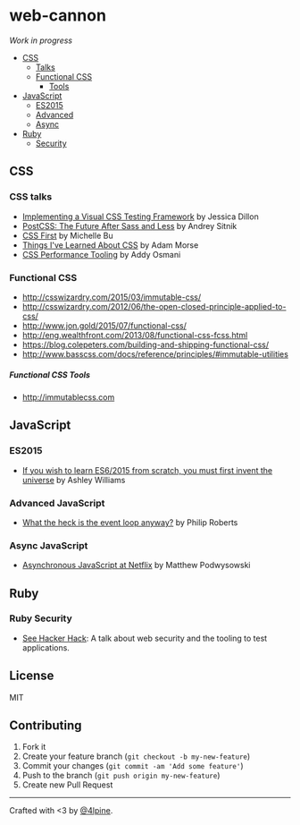 # web-cannon

_Work in progress_

- [CSS](#css)
  - [Talks](#css-talks)
  - [Functional CSS](#functional-css)
    - [Tools](#functional-css-tools)
- [JavaScript](#javascript)
  - [ES2015](#es2015)
  - [Advanced](#advanced-javascript)
  - [Async](#async-javascript)
- [Ruby](#ruby)
  - [Security](#ruby-security)

## CSS

### CSS talks

- [Implementing a Visual CSS Testing Framework](https://www.youtube.com/watch?v=ItyUjVWl4q8) by Jessica Dillon
- [PostCSS: The Future After Sass and Less](https://www.youtube.com/watch?v=6jz6p7wqOpI) by Andrey Sitnik
- [CSS First](https://www.youtube.com/watch?v=ALEGHlwMXxs) by Michelle Bu
- [Things I've Learned About CSS](https://www.youtube.com/watch?v=14N_V56tqd4) by Adam Morse
- [CSS Performance Tooling](https://www.youtube.com/watch?v=FEs2jgZBaQA) by Addy Osmani

### Functional CSS

- <http://csswizardry.com/2015/03/immutable-css/>
- <http://csswizardry.com/2012/06/the-open-closed-principle-applied-to-css/>
- <http://www.jon.gold/2015/07/functional-css/>
- <http://eng.wealthfront.com/2013/08/functional-css-fcss.html>
- <https://blog.colepeters.com/building-and-shipping-functional-css/>
- <http://www.basscss.com/docs/reference/principles/#immutable-utilities>

##### Functional CSS Tools

- <http://immutablecss.com>

## JavaScript

### ES2015

- [If you wish to learn ES6/2015 from scratch, you must first invent the universe](https://www.youtube.com/watch?v=HxHBAU0cTHU) by Ashley Williams

### Advanced JavaScript

- [What the heck is the event loop anyway?](https://www.youtube.com/watch?v=8aGhZQkoFbQ) by Philip Roberts

### Async JavaScript

- [Asynchronous JavaScript at Netflix](https://www.youtube.com/watch?v=a8W5VVGO-jA) by Matthew Podwysowski

## Ruby

### Ruby Security

- [See Hacker Hack](http://confreaks.tv/videos/keeprubyweird2015-see-hacker-hack): A talk about web security and the tooling to test applications. 

## License

MIT

## Contributing

1. Fork it
2. Create your feature branch (`git checkout -b my-new-feature`)
3. Commit your changes (`git commit -am 'Add some feature'`)
4. Push to the branch (`git push origin my-new-feature`)
5. Create new Pull Request

***

Crafted with <3 by [@4lpine](https://twitter.com/4lpine).
